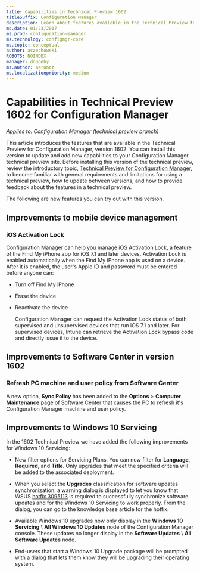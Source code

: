 ```yaml
---
title: Capabilities in Technical Preview 1602
titleSuffix: Configuration Manager
description: Learn about features available in the Technical Preview for Configuration Manager, version 1602.
ms.date: 01/23/2017
ms.prod: configuration-manager
ms.technology: configmgr-core
ms.topic: conceptual
author: aczechowski
ROBOTS: NOINDEX
manager: dougeby
ms.author: aaroncz
ms.localizationpriority: medium
---
```

# Capabilities in Technical Preview 1602 for Configuration Manager

*Applies to: Configuration Manager (technical preview branch)*

This article introduces the features that are available in the Technical Preview for Configuration Manager, version 1602. You can install this version to update and add new capabilities to your Configuration Manager technical preview site. Before installing this version of the technical preview, review the introductory topic, [Technical Preview for Configuration Manager](../../core/get-started/technical-preview.md), to become familiar with general requirements and limitations for using a technical preview, how to update between versions, and how to provide feedback about the features in a technical preview.  

 The following are new features you can try out with this version.  

##  <a name="BKMK_MDM"></a> Improvements to mobile device management  

### iOS Activation Lock  
 Configuration Manager can help you manage iOS Activation Lock, a feature of the Find My iPhone app for iOS 7.1 and later devices. Activation Lock is enabled automatically when the Find My iPhone app is used on a device. After it is enabled, the user's Apple ID and password must be entered before anyone can:  

- Turn off Find My iPhone  

- Erase the device  

- Reactivate the device  

  Configuration Manager can request the Activation Lock status of both supervised and unsupervised devices that run iOS 7.1 and later. For supervised devices, Intune can retrieve the Activation Lock bypass code and directly issue it to the device.  

##  <a name="BKMK_SC1601"></a> Improvements to Software Center in version 1602  

### Refresh PC machine and user policy from Software Center  
 A new option, **Sync Policy** has been added to the **Options** > **Computer Maintenance** page of Software Center that causes the PC to refresh it's Configuration Manager machine and user policy.  

##  <a name="BKMK_Win10Servicing"></a> Improvements to Windows 10 Servicing  
 In the 1602 Technical Preview we have added the following improvements for Windows 10 Servicing:  

-   New filter options for Servicing Plans.  You can now filter for **Language**, **Required**, and **Title**. Only upgrades that meet the specified criteria will be added to the associated deployment.  

-   When you select the **Upgrades** classification for software updates synchronization, a warning dialog is displayed to let you know that WSUS [hotfix 3095113](https://support.microsoft.com/kb/3095113) is required to successfully synchronize software updates and for the Windows 10 Servicing  to work properly.  From the dialog, you can go to the knowledge base article for the hotfix.  

-   Available Windows 10 upgrades now only display in the **Windows 10 Servicing** \ **All Windows 10 Updates** node of the Configuration Manager console. These updates no longer display in the **Software Updates** \ **All Software Updates** node.  

-   End-users that start a Windows 10 Upgrade package will be prompted with a dialog that lets them know they will be upgrading their operating system.  
